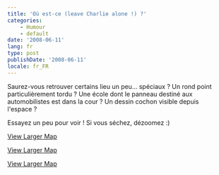 ```yaml
---
title: 'Où est-ce (leave Charlie alone !) ?'
categories:
    - Humour
    - default
date: '2008-06-11'
lang: fr
type: post
publishDate: '2008-06-11'
locale: fr_FR
---
```


Saurez-vous retrouver certains lieu un peu… spéciaux&nbsp;? Un rond point particulièrement tordu&nbsp;? Une école dont le panneau destiné aux automobilistes est dans la cour&nbsp;? Un dessin cochon visible depuis l'espace&nbsp;?

Essayez un peu pour voir&nbsp;! Si vous séchez, dézoomez&nbsp;:)

[View Larger Map](https://maps.google.fr/maps?f=q&amp;hl=en&amp;geocode=&amp;q=51.562839,-1.771452&amp;ie=UTF8&amp;t=k&amp;ll=51.562839,-1.771452&amp;spn=0.018672,0.036478&amp;z=18&amp;iwloc=addr&amp;source=embed&amp;output=classic&amp;dg=brw)

[View Larger Map](https://maps.google.fr/maps?f=q&amp;hl=en&amp;geocode=&amp;q=48.842721,%2B2.279288&amp;ie=UTF8&amp;t=k&amp;spn=0.019768,0.036478&amp;z=18&amp;iwloc=addr&amp;source=embed&amp;output=classic&amp;dg=brw)

[View Larger Map](https://maps.google.fr/maps?f=q&amp;hl=en&amp;geocode=&amp;q=45.426995,%2B4.39146&amp;ie=UTF8&amp;t=k&amp;spn=0.021081,0.036478&amp;z=20&amp;iwloc=addr&amp;source=embed&amp;output=classic&amp;dg=brw)